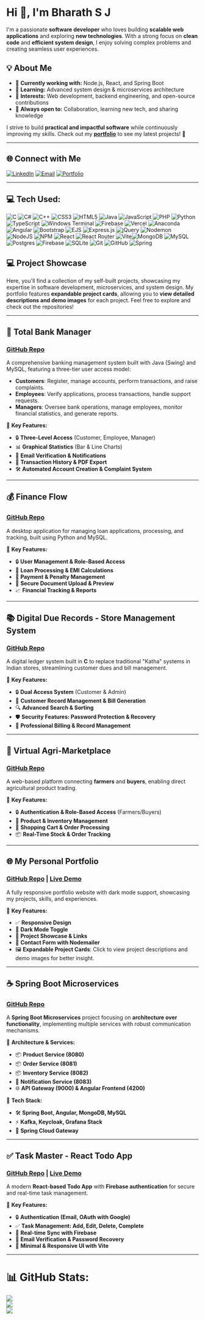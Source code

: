 # Hi 👋, I'm Bharath S J  

I'm a passionate **software developer** who loves building **scalable web applications** and exploring **new technologies**. With a strong focus on **clean code** and **efficient system design**, I enjoy solving complex problems and creating seamless user experiences.  

## 💡 About Me  
- 🔹 **Currently working with:** Node.js, React, and Spring Boot  
- 🔹 **Learning:** Advanced system design & microservices architecture  
- 🔹 **Interests:** Web development, backend engineering, and open-source contributions  
- 🔹 **Always open to:** Collaboration, learning new tech, and sharing knowledge  

I strive to build **practical and impactful software** while continuously improving my skills. Check out my **[portfolio](https://bharathsjweb.vercel.app/)** to see my latest projects! 🚀  

---

## 🌐 Connect with Me  
[![LinkedIn](https://img.shields.io/badge/LinkedIn-%230077B5.svg?logo=linkedin&logoColor=white)](https://linkedin.com/in/bharathsj) [![Email](https://img.shields.io/badge/Email-D14836?logo=gmail&logoColor=white)](mailto:contactwithbharath@gmail.com) [![Portfolio](https://img.shields.io/badge/Portfolio-%23000000.svg?logo=vercel&logoColor=white)](https://bharathsjweb.vercel.app/)  

---

## 💻 Tech Used:
![C](https://img.shields.io/badge/c-%2300599C.svg?style=plastic&logo=c&logoColor=white) ![C#](https://img.shields.io/badge/c%23-%23239120.svg?style=plastic&logo=csharp&logoColor=white) ![C++](https://img.shields.io/badge/c++-%2300599C.svg?style=plastic&logo=c%2B%2B&logoColor=white) ![CSS3](https://img.shields.io/badge/css3-%231572B6.svg?style=plastic&logo=css3&logoColor=white) ![HTML5](https://img.shields.io/badge/html5-%23E34F26.svg?style=plastic&logo=html5&logoColor=white) ![Java](https://img.shields.io/badge/java-%23ED8B00.svg?style=plastic&logo=openjdk&logoColor=white) ![JavaScript](https://img.shields.io/badge/javascript-%23323330.svg?style=plastic&logo=javascript&logoColor=%23F7DF1E) ![PHP](https://img.shields.io/badge/php-%23777BB4.svg?style=plastic&logo=php&logoColor=white) ![Python](https://img.shields.io/badge/python-3670A0?style=plastic&logo=python&logoColor=ffdd54) ![TypeScript](https://img.shields.io/badge/typescript-%23007ACC.svg?style=plastic&logo=typescript&logoColor=white) ![Windows Terminal](https://img.shields.io/badge/Windows%20Terminal-%234D4D4D.svg?style=plastic&logo=windows-terminal&logoColor=white) ![Firebase](https://img.shields.io/badge/firebase-%23039BE5.svg?style=plastic&logo=firebase) ![Vercel](https://img.shields.io/badge/vercel-%23000000.svg?style=plastic&logo=vercel&logoColor=white) ![Anaconda](https://img.shields.io/badge/Anaconda-%2344A833.svg?style=plastic&logo=anaconda&logoColor=white) ![Angular](https://img.shields.io/badge/angular-%23DD0031.svg?style=plastic&logo=angular&logoColor=white) ![Bootstrap](https://img.shields.io/badge/bootstrap-%238511FA.svg?style=plastic&logo=bootstrap&logoColor=white) ![EJS](https://img.shields.io/badge/ejs-%23B4CA65.svg?style=plastic&logo=ejs&logoColor=black) ![Express.js](https://img.shields.io/badge/express.js-%23404d59.svg?style=plastic&logo=express&logoColor=%2361DAFB) ![jQuery](https://img.shields.io/badge/jquery-%230769AD.svg?style=plastic&logo=jquery&logoColor=white) ![Nodemon](https://img.shields.io/badge/NODEMON-%23323330.svg?style=plastic&logo=nodemon&logoColor=%BBDEAD) ![NodeJS](https://img.shields.io/badge/node.js-6DA55F?style=plastic&logo=node.js&logoColor=white) ![NPM](https://img.shields.io/badge/NPM-%23CB3837.svg?style=plastic&logo=npm&logoColor=white) ![React](https://img.shields.io/badge/react-%2320232a.svg?style=plastic&logo=react&logoColor=%2361DAFB) ![React Router](https://img.shields.io/badge/React_Router-CA4245?style=plastic&logo=react-router&logoColor=white) ![Vite](https://img.shields.io/badge/vite-%23646CFF.svg?style=plastic&logo=vite&logoColor=white)![MongoDB](https://img.shields.io/badge/MongoDB-%234ea94b.svg?style=plastic&logo=mongodb&logoColor=white) ![MySQL](https://img.shields.io/badge/mysql-4479A1.svg?style=plastic&logo=mysql&logoColor=white) ![Postgres](https://img.shields.io/badge/postgres-%23316192.svg?style=plastic&logo=postgresql&logoColor=white) ![Firebase](https://img.shields.io/badge/firebase-a08021?style=plastic&logo=firebase&logoColor=ffcd34) ![SQLite](https://img.shields.io/badge/sqlite-%2307405e.svg?style=plastic&logo=sqlite&logoColor=white) ![Git](https://img.shields.io/badge/git-%23F05033.svg?style=plastic&logo=git&logoColor=white) ![GitHub](https://img.shields.io/badge/github-%23121011.svg?style=plastic&logo=github&logoColor=white) ![Spring](https://img.shields.io/badge/spring-%236DB33F.svg?style=flat&logo=spring&logoColor=white)

## 💻 Project Showcase

Here, you'll find a collection of my self-built projects, showcasing my expertise in software development, microservices, and system design. My portfolio features **expandable project cards**, allowing you to **view detailed descriptions and demo images** for each project. Feel free to explore and check out the repositories!

---

## 🏦 Total Bank Manager
### [GitHub Repo](https://github.com/Bharath-S-J/Total-Bank-Manager)

A comprehensive banking management system built with Java (Swing) and MySQL, featuring a three-tier user access model:
- **Customers**: Register, manage accounts, perform transactions, and raise complaints.
- **Employees**: Verify applications, process transactions, handle support requests.
- **Managers**: Oversee bank operations, manage employees, monitor financial statistics, and generate reports.

🔹 **Key Features:**
- 🔒 **Three-Level Access** (Customer, Employee, Manager)
- 📊 **Graphical Statistics** (Bar & Line Charts)
- 📧 **Email Verification & Notifications**
- 📝 **Transaction History & PDF Export**
- 🛠 **Automated Account Creation & Complaint System**

---

## 💰 Finance Flow
### [GitHub Repo](https://github.com/Bharath-S-J/Finance-Flow)

A desktop application for managing loan applications, processing, and tracking, built using Python and MySQL.

🔹 **Key Features:**
- 🔒 **User Management & Role-Based Access**
- 🏦 **Loan Processing & EMI Calculations**
- 📝 **Payment & Penalty Management**
- 🎨 **Secure Document Upload & Preview**
- 📈 **Financial Tracking & Reports**

---

## 📚 Digital Due Records - Store Management System
### [GitHub Repo](https://github.com/Bharath-S-J/Digital-Due-Records)

A digital ledger system built in **C** to replace traditional "Katha" systems in Indian stores, streamlining customer dues and bill management.

🔹 **Key Features:**
- 🔒 **Dual Access System** (Customer & Admin)
- 📝 **Customer Record Management & Bill Generation**
- 🔍 **Advanced Search & Sorting**
- 🛡️ **Security Features: Password Protection & Recovery**
- 📝 **Professional Billing & Record Management**

---

## 🛒 Virtual Agri-Marketplace
### [GitHub Repo](https://github.com/Bharath-S-J/Virtual-Agri-Marketplace)

A web-based platform connecting **farmers** and **buyers**, enabling direct agricultural product trading.

🔹 **Key Features:**
- 🔒 **Authentication & Role-Based Access** (Farmers/Buyers)
- 🌾 **Product & Inventory Management**
- 🛒 **Shopping Cart & Order Processing**
- 📦 **Real-Time Stock & Order Tracking**

---

## 🌐 My Personal Portfolio
### [GitHub Repo](https://github.com/Bharath-S-J/Portfolio) | [Live Demo](https://bharathsjweb.vercel.app/)

A fully responsive portfolio website with dark mode support, showcasing my projects, skills, and experiences.

🔹 **Key Features:**
- ✅ **Responsive Design**
- 🌙 **Dark Mode Toggle**
- 🔗 **Project Showcase & Links**
- 📧 **Contact Form with Nodemailer**
- 🖼️ **Expandable Project Cards**: Click to view project descriptions and demo images for better insight.

---

## ☕ Spring Boot Microservices
### [GitHub Repo](https://github.com/Bharath-S-J/SpringBootMicroservices)

A **Spring Boot Microservices** project focusing on **architecture over functionality**, implementing multiple services with robust communication mechanisms.

🔹 **Architecture & Services:**
- 📦 **Product Service (8080)**
- 📦 **Order Service (8081)**
- 📦 **Inventory Service (8082)**
- 📢 **Notification Service (8083)**
- 🌐 **API Gateway (9000) & Angular Frontend (4200)**

🔹 **Tech Stack:**
- 🛠 **Spring Boot, Angular, MongoDB, MySQL**
- ⚡ **Kafka, Keycloak, Grafana Stack**
- 🌆 **Spring Cloud Gateway**

---

## ✅ Task Master - React Todo App
### [GitHub Repo](https://github.com/Bharath-S-J/Task-Master) | [Live Demo](https://task-master-jade-beta.vercel.app/)

A modern **React-based Todo App** with **Firebase authentication** for secure and real-time task management.

🔹 **Key Features:**
- 🔒 **Authentication (Email, OAuth with Google)**
- ✅ **Task Management: Add, Edit, Delete, Complete**
- 🔄 **Real-time Sync with Firebase**
- 📩 **Email Verification & Password Recovery**
- 🎨 **Minimal & Responsive UI with Vite**

---

# 📊 GitHub Stats:
![](https://github-readme-stats.vercel.app/api?username=Bharath-S-J&shadow_green&hide_border=true&include_all_commits=false&count_private=false)<br/>
![](https://github-readme-streak-stats.herokuapp.com/?user=Bharath-S-J&themeshadow_green&hide_border=true)<br/>
![](https://github-readme-stats.vercel.app/api/top-langs/?username=Bharath-S-J&tshadow_green&hide_border=true&include_all_commits=false&count_private=false&layout=compact)

